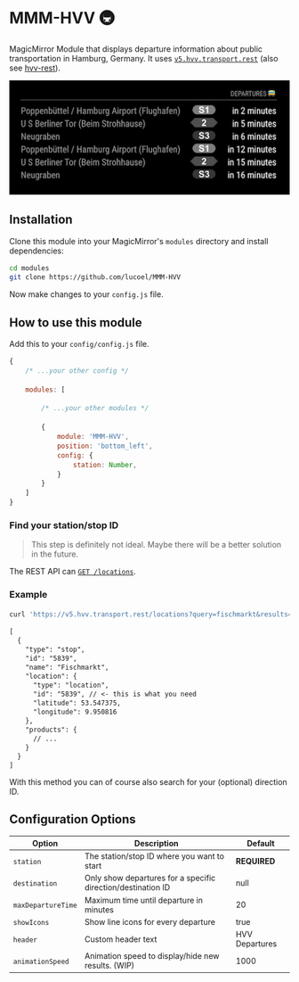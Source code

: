 # MMM-HVV 🚇
MagicMirror Module that displays departure information about public transportation in Hamburg, Germany. It uses [`v5.hvv.transport.rest`](https://v5.hvv.transport.rest/) (also see [hvv-rest](https://github.com/derhuerst/hvv-rest)).

![Preview](.github/preview.png)

## Installation
Clone this module into your MagicMirror's `modules` directory and install dependencies:

```sh
cd modules
git clone https://github.com/lucoel/MMM-HVV
```

Now make changes to your `config.js` file.

## How to use this module
Add this to your `config/config.js` file.

```javascript
{
    /* ...your other config */

    modules: [

        /* ...your other modules */

        {
            module: 'MMM-HVV',
            position: 'bottom_left',
            config: {
                station: Number,
            }
        }
    ]
}
```

### Find your station/stop ID
> This step is definitely not ideal. Maybe there will be a better solution in the future.

The REST API can [`GET /locations`](https://v5.hvv.transport.rest/api.html#get-locations).

### Example
```sh
curl 'https://v5.hvv.transport.rest/locations?query=fischmarkt&results=1' -s | jq
```
```jsonc
[
  {
    "type": "stop",
    "id": "5839",
    "name": "Fischmarkt",
    "location": {
      "type": "location",
      "id": "5839", // <- this is what you need
      "latitude": 53.547375,
      "longitude": 9.950816
    },
    "products": {
      // ...
    }
  }
]
```

With this method you can of course also search for your (optional) direction ID.


## Configuration Options

| Option | Description | Default |
| ------------- | ------------- | ------------- |
| `station`  |  The station/stop ID where you want to start | **REQUIRED** |
| `destination`  | Only show departures for a specific direction/destination ID | null |
| `maxDepartureTime`  | Maximum time until departure in minutes | 20 |
| `showIcons`  | Show line icons for every departure | true |
| `header`  | Custom header text | HVV Departures |
| `animationSpeed`  | Animation speed to display/hide new results. (WIP) | 1000 |
